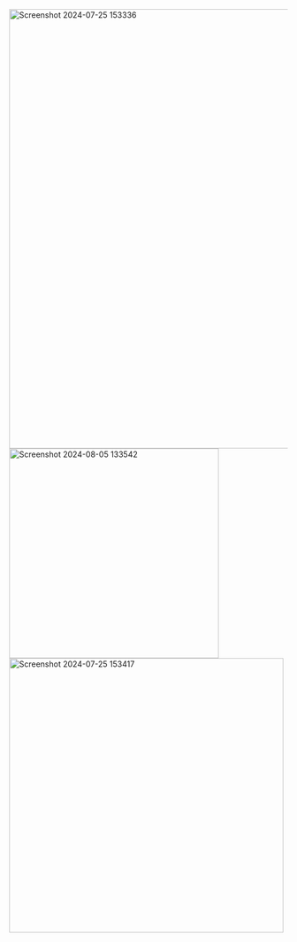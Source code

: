 <div>
<img width="794" alt="Screenshot 2024-07-25 153336" src="https://github.com/user-attachments/assets/34953aed-5793-4829-a430-68fdf64b1fbd">
</div>
<div style={{marginTop: 20}}>
<img width="379" alt="Screenshot 2024-08-05 133542" src="https://github.com/user-attachments/assets/5a749131-f933-45e9-9c87-fc4443f321d1">
</div>
<div>
<img width="496" alt="Screenshot 2024-07-25 153417" src="https://github.com/user-attachments/assets/7fc65c7b-42b7-4d35-8081-398995405858">
</div>


